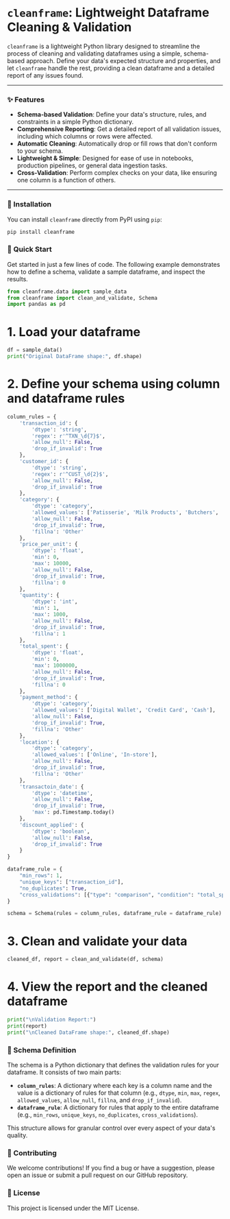 # `cleanframe`: Lightweight Dataframe Cleaning & Validation

`cleanframe` is a lightweight Python library designed to streamline the process of cleaning and validating dataframes using a simple, schema-based approach. Define your data's expected structure and properties, and let `cleanframe` handle the rest, providing a clean dataframe and a detailed report of any issues found.

---

### ✨ Features

* **Schema-based Validation**: Define your data's structure, rules, and constraints in a simple Python dictionary.
* **Comprehensive Reporting**: Get a detailed report of all validation issues, including which columns or rows were affected.
* **Automatic Cleaning**: Automatically drop or fill rows that don't conform to your schema.
* **Lightweight & Simple**: Designed for ease of use in notebooks, production pipelines, or general data ingestion tasks.
* **Cross-Validation**: Perform complex checks on your data, like ensuring one column is a function of others.

---

### 🚀 Installation

You can install `cleanframe` directly from PyPI using `pip`:

```bash
pip install cleanframe
```

### 📖 Quick Start

Get started in just a few lines of code. The following example demonstrates how to define a schema, validate a sample dataframe, and inspect the results.

```python
from cleanframe.data import sample_data
from cleanframe import clean_and_validate, Schema
import pandas as pd
```
# 1. Load your dataframe
```python
df = sample_data()
print("Original DataFrame shape:", df.shape)
```
# 2. Define your schema using column and dataframe rules
```python
column_rules = {
    'transaction_id': {
        'dtype': 'string',
        'regex': r'^TXN_\d{7}$',
        'allow_null': False,
        'drop_if_invalid': True
    },
    'customer_id': {
        'dtype': 'string',
        'regex': r'^CUST_\d{2}$',
        'allow_null': False,
        'drop_if_invalid': True
    },
    'category': {
        'dtype': 'category',
        'allowed_values': ['Patisserie', 'Milk Products', 'Butchers', 'Beverages', 'Food', 'Computers and electric accessories'],
        'allow_null': False,
        'drop_if_invalid': True,
        'fillna': 'Other'
    },
    'price_per_unit': {
        'dtype': 'float',
        'min': 0,
        'max': 10000,
        'allow_null': False,
        'drop_if_invalid': True,
        'fillna': 0
    },
    'quantity': {
        'dtype': 'int',
        'min': 1,
        'max': 1000,
        'allow_null': False,
        'drop_if_invalid': True,
        'fillna': 1
    },
    'total_spent': {
        'dtype': 'float',
        'min': 0,
        'max': 1000000,
        'allow_null': False,
        'drop_if_invalid': True,
        'fillna': 0
    },
    'payment_method': {
        'dtype': 'category',
        'allowed_values': ['Digital Wallet', 'Credit Card', 'Cash'],
        'allow_null': False,
        'drop_if_invalid': True,
        'fillna': 'Other'
    },
    'location': {
        'dtype': 'category',
        'allowed_values': ['Online', 'In-store'],
        'allow_null': False,
        'drop_if_invalid': True,
        'fillna': 'Other'
    },
    'transactoin_date': {
        'dtype': 'datetime',
        'allow_null': False,
        'drop_if_invalid': True,
        'max': pd.Timestamp.today()
    },
    'discount_applied': {
        'dtype': 'boolean',
        'allow_null': False,
        'drop_if_invalid': True
    }
}

dataframe_rule = {
    "min_rows": 1,
    "unique_keys": ["transaction_id"],
    "no_duplicates": True,
    "cross_validations": [{"type": "comparison", "condition": "total_spent == price_per_unit * quantity"}]
}

schema = Schema(rules = column_rules, dataframe_rule = dataframe_rule)
```
# 3. Clean and validate your data
```python
cleaned_df, report = clean_and_validate(df, schema)
```
# 4. View the report and the cleaned dataframe
```python
print("\nValidation Report:")
print(report)
print("\nCleaned DataFrame shape:", cleaned_df.shape)
```

### 🔧 Schema Definition

The schema is a Python dictionary that defines the validation rules for your dataframe. It consists of two main parts:

* **`column_rules`**: A dictionary where each key is a column name and the value is a dictionary of rules for that column (e.g., `dtype`, `min`, `max`, `regex`, `allowed_values`, `allow_null`, `fillna`, and `drop_if_invalid`).
* **`dataframe_rule`**: A dictionary for rules that apply to the entire dataframe (e.g., `min_rows`, `unique_keys`, `no_duplicates`, `cross_validations`).

This structure allows for granular control over every aspect of your data's quality.

### 🤝 Contributing

We welcome contributions! If you find a bug or have a suggestion, please open an issue or submit a pull request on our GitHub repository.

### 📜 License

This project is licensed under the MIT License.